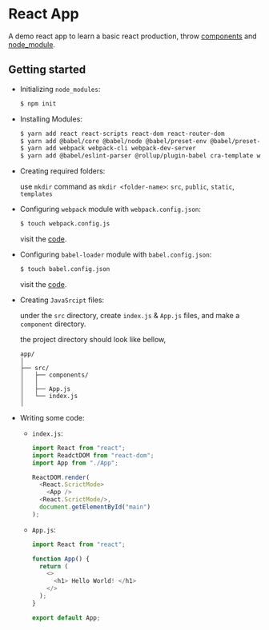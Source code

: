 # React App

A demo react app to learn a basic react production, throw [components](./src/components) and [node_module](./node_modules).

## Getting started

- Initializing `node_modules`:

  ```bash
  $ npm init
  ```

- Installing Modules:

  ```bash
  $ yarn add react react-scripts react-dom react-router-dom
  $ yarn add @babel/core @babel/node @babel/preset-env @babel/preset-react @babel/plugin-proposal-class-properties babel-loader
  $ yarn add webpack webpack-cli webpack-dev-server
  $ yarn add @babel/eslint-parser @rollup/plugin-babel cra-template web-vitals joi less
  ```

- Creating required folders:

  use `mkdir` command as `mkdir <folder-name>`: `src`, `public`, `static`, `templates`

- Configuring `webpack` module with `webpack.config.json`:

  ```bash
  $ touch webpack.config.js
  ```

  visit the [code](./webpack.config.js).

- Configuring `babel-loader` module with `babel.config.json`:

  ```bash
  $ touch babel.config.json
  ```

  visit the [code](./babel.config.json).

- Creating `JavaSrcipt` files:

  under the `src` directory, create `index.js` & `App.js` files, and make a `component` directory.

  the project directory should look like bellow,

  ```
  app/
  │
  ├── src/
  │   ├── components/
  │   │
  │   ├── App.js
  │   └── index.js
  │
  ```

- Writing some code:

  - `index.js`:

    ```JavaScript
    import React from "react";
    import ReadctDOM from "react-dom";
    import App from "./App";

    ReactDOM.render(
      <React.ScrictMode>
        <App />
      <React.ScrictMode/>,
      document.getElementById("main")
    );
    ```

  - `App.js`:

    ```JavaScript
    import React from "react";

    function App() {
      return (
        <>
          <h1> Hello World! </h1>
        </>
      );
    }

    export default App;
    ```
